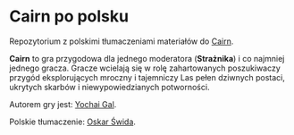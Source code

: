 # Cairn po polsku

Repozytorium z polskimi tłumaczeniami materiałów do [Cairn](https://cairnrpg.com/).

**Cairn** to gra przygodowa dla jednego moderatora (**Strażnika**) i co najmniej jednego gracza.
Gracze wcielają się w rolę zahartowanych poszukiwaczy przygód eksplorujących mroczny i tajemniczy Las pełen dziwnych postaci, ukrytych skarbów i niewypowiedzianych potworności.

Autorem gry jest: [Yochai Gal](https://newschoolrevolution.com/).

Polskie tłumaczenie: [Oskar Świda](https://twitter.com/OskarSwida).
